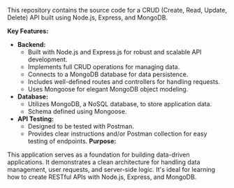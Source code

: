 This repository contains the source code for a CRUD (Create, Read, Update, Delete) API built using Node.js, Express, and MongoDB.

**Key Features:**

* **Backend:**
    * Built with Node.js and Express.js for robust and scalable API development.
    * Implements full CRUD operations for managing data.
    * Connects to a MongoDB database for data persistence.
    * Includes well-defined routes and controllers for handling requests.
    * Uses Mongoose for elegant MongoDB object modeling.
* **Database:**
    * Utilizes MongoDB, a NoSQL database, to store application data.
    * Schema defined using Mongoose.
* **API Testing:**
    * Designed to be tested with Postman.
    * Provides clear instructions and/or Postman collection for easy testing of endpoints.
**Purpose:**

This application serves as a foundation for building data-driven applications. It demonstrates a clean architecture for handling data management, user requests, and server-side logic. It's ideal for learning how to create RESTful APIs with Node.js, Express, and MongoDB.
